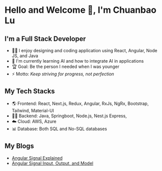 # Hello and Welcome 👋, I'm Chuanbao Lu

## I'm a Full Stack Developer

- 👨‍🏫 I enjoy designing and coding application using React, Angular, Node JS, and Java
- 🌱 I'm currently learning AI and how to integrate AI in applications
- 🏆 Goal: Be the person I needed when I was younger
- ⚡ Motto: _Keep striving for progress, not perfection_

## My Tech Stacks

- 🌎 Frontend: React, Next.js, Redux, Angular, RxJs, NgRx, Bootstrap, Tailwind, Material-UI
- 🧑‍💻️ Backend: Java, Springboot, Node.js, Nest.js Express, 
- ☁️ Cloud: AWS, Azure 
- 📊 Database: Both SQL and No-SQL databases

## My Blogs

- [Angular Signal Explained](https://lcbdl.github.io/doc-site/blog/1.0.0/angular/angular-signal-guide.html)
- [Angular Signal Input, Output, and Model](https://lcbdl.github.io/doc-site/blog/1.0.0/angular/angular-signal-input-output.html)
